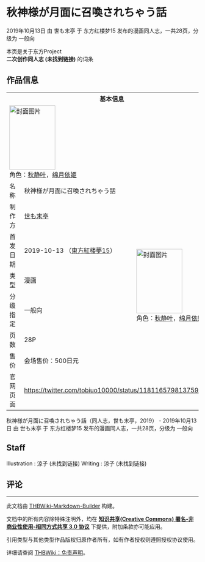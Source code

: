 # 秋神様が月面に召喚されちゃう話

<!-- source html: G:\repos\THBWiki-Markdown-Builder\THBWikiMarkdown\Temp\main\d\d1\ns0%3A%E7%A7%8B%E7%A5%9E%E6%A7%98%E3%81%8C%E6%9C%88%E9%9D%A2%E3%81%AB%E5%8F%AC%E5%96%9A%E3%81%95%E3%82%8C%E3%81%A1%E3%82%83%E3%81%86%E8%A9%B1.html -->

2019年10月13日 由 世も末亭 于 东方红楼梦15 发布的漫画同人志，一共28页，分级为 一般向

本页是关于东方Project  
 **二次创作同人志 (未找到链接)** 的词条

## 作品信息

<table><tbody><tr><th colspan="3">基本信息</th></tr><tr><td class="cover-artwork-mobile" colspan="2"><a href="./文件-秋神様が月面に召喚されちゃう話封面.jpg.md" class="image" title="封面图片"><img alt="封面图片" src="https://upload.thwiki.cc/thumb/c/c7/%E7%A7%8B%E7%A5%9E%E6%A7%98%E3%81%8C%E6%9C%88%E9%9D%A2%E3%81%AB%E5%8F%AC%E5%96%9A%E3%81%95%E3%82%8C%E3%81%A1%E3%82%83%E3%81%86%E8%A9%B1%E5%B0%81%E9%9D%A2.jpg/120px-%E7%A7%8B%E7%A5%9E%E6%A7%98%E3%81%8C%E6%9C%88%E9%9D%A2%E3%81%AB%E5%8F%AC%E5%96%9A%E3%81%95%E3%82%8C%E3%81%A1%E3%82%83%E3%81%86%E8%A9%B1%E5%B0%81%E9%9D%A2.jpg" decoding="async" loading="lazy" width="120" height="168" srcset="https://upload.thwiki.cc/thumb/c/c7/%E7%A7%8B%E7%A5%9E%E6%A7%98%E3%81%8C%E6%9C%88%E9%9D%A2%E3%81%AB%E5%8F%AC%E5%96%9A%E3%81%95%E3%82%8C%E3%81%A1%E3%82%83%E3%81%86%E8%A9%B1%E5%B0%81%E9%9D%A2.jpg/180px-%E7%A7%8B%E7%A5%9E%E6%A7%98%E3%81%8C%E6%9C%88%E9%9D%A2%E3%81%AB%E5%8F%AC%E5%96%9A%E3%81%95%E3%82%8C%E3%81%A1%E3%82%83%E3%81%86%E8%A9%B1%E5%B0%81%E9%9D%A2.jpg 1.5x, https://upload.thwiki.cc/thumb/c/c7/%E7%A7%8B%E7%A5%9E%E6%A7%98%E3%81%8C%E6%9C%88%E9%9D%A2%E3%81%AB%E5%8F%AC%E5%96%9A%E3%81%95%E3%82%8C%E3%81%A1%E3%82%83%E3%81%86%E8%A9%B1%E5%B0%81%E9%9D%A2.jpg/240px-%E7%A7%8B%E7%A5%9E%E6%A7%98%E3%81%8C%E6%9C%88%E9%9D%A2%E3%81%AB%E5%8F%AC%E5%96%9A%E3%81%95%E3%82%8C%E3%81%A1%E3%82%83%E3%81%86%E8%A9%B1%E5%B0%81%E9%9D%A2.jpg 2x" data-file-width="858" data-file-height="1200"></a><div class="cover-char">角色：<a href="./秋静叶.md" title="秋静叶">秋静叶</a>，<a href="./绵月依姬.md" title="绵月依姬">绵月依姬</a></div></td>
</tr><tr><td class="label">名称</td><td colspan="2"> 秋神様が月面に召喚されちゃう話 </td></tr><tr><td class="label">制作方</td><td><a href="./世も末亭.md" title="世も末亭">世も末亭</a></td><td class="cover-artwork" rowspan="6" style="min-width:168px;"><a href="./文件-秋神様が月面に召喚されちゃう話封面.jpg.md" class="image" title="封面图片"><img alt="封面图片" src="https://upload.thwiki.cc/thumb/c/c7/%E7%A7%8B%E7%A5%9E%E6%A7%98%E3%81%8C%E6%9C%88%E9%9D%A2%E3%81%AB%E5%8F%AC%E5%96%9A%E3%81%95%E3%82%8C%E3%81%A1%E3%82%83%E3%81%86%E8%A9%B1%E5%B0%81%E9%9D%A2.jpg/120px-%E7%A7%8B%E7%A5%9E%E6%A7%98%E3%81%8C%E6%9C%88%E9%9D%A2%E3%81%AB%E5%8F%AC%E5%96%9A%E3%81%95%E3%82%8C%E3%81%A1%E3%82%83%E3%81%86%E8%A9%B1%E5%B0%81%E9%9D%A2.jpg" decoding="async" loading="lazy" width="120" height="168" srcset="https://upload.thwiki.cc/thumb/c/c7/%E7%A7%8B%E7%A5%9E%E6%A7%98%E3%81%8C%E6%9C%88%E9%9D%A2%E3%81%AB%E5%8F%AC%E5%96%9A%E3%81%95%E3%82%8C%E3%81%A1%E3%82%83%E3%81%86%E8%A9%B1%E5%B0%81%E9%9D%A2.jpg/180px-%E7%A7%8B%E7%A5%9E%E6%A7%98%E3%81%8C%E6%9C%88%E9%9D%A2%E3%81%AB%E5%8F%AC%E5%96%9A%E3%81%95%E3%82%8C%E3%81%A1%E3%82%83%E3%81%86%E8%A9%B1%E5%B0%81%E9%9D%A2.jpg 1.5x, https://upload.thwiki.cc/thumb/c/c7/%E7%A7%8B%E7%A5%9E%E6%A7%98%E3%81%8C%E6%9C%88%E9%9D%A2%E3%81%AB%E5%8F%AC%E5%96%9A%E3%81%95%E3%82%8C%E3%81%A1%E3%82%83%E3%81%86%E8%A9%B1%E5%B0%81%E9%9D%A2.jpg/240px-%E7%A7%8B%E7%A5%9E%E6%A7%98%E3%81%8C%E6%9C%88%E9%9D%A2%E3%81%AB%E5%8F%AC%E5%96%9A%E3%81%95%E3%82%8C%E3%81%A1%E3%82%83%E3%81%86%E8%A9%B1%E5%B0%81%E9%9D%A2.jpg 2x" data-file-width="858" data-file-height="1200"></a><div class="cover-char">角色：<a href="./秋静叶.md" title="秋静叶">秋静叶</a>，<a href="./绵月依姬.md" title="绵月依姬">绵月依姬</a></div></td>
</tr><tr><td class="label">首发日期</td><td>2019-10-13&#160;（<a href="/展会作品列表?e=%E4%B8%9C%E6%96%B9%E7%BA%A2%E6%A5%BC%E6%A2%A6%2315">東方紅楼夢15</a>）</td></tr><tr><td class="label">类型</td><td>漫画</td></tr><tr><td class="label">分级指定</td><td>一般向</td></tr><tr><td class="label">页数</td><td>28P</td></tr><tr><td class="label">售价</td><td>会场售价：500日元</td></tr>
<tr><td class="label">官网页面</td><td colspan="2"><a rel="nofollow" class="external free" href="https://twitter.com/tobiuo10000/status/1181165798137593856">https://twitter.com/tobiuo10000/status/1181165798137593856</a></td></tr></tbody></table>

秋神様が月面に召喚されちゃう話（同人志，世も末亭，2019） - 2019年10月13日 由 世も末亭 于 东方红楼梦15 发布的漫画同人志，一共28页，分级为 一般向

## Staff
Illustration
: 涼子 (未找到链接)
Writing
: 涼子 (未找到链接)


## 评论




---

此文档由 [THBWiki-Markdown-Builder](https://github.com/Delsin-Yu/THBWiki-Markdown-Builder) 构建。

文档中的所有内容除特殊注明外，均在 [**知识共享(Creative Commons) 署名-非商业性使用-相同方式共享 3.0 协议**](https://creativecommons.org/licenses/by-sa/3.0/deed.zh-hans) 下提供，附加条款亦可能应用。

引用类型与其他类型作品版权归原作者所有，如有作者授权则遵照授权协议使用。

详细请查阅 [THBWiki：免责声明](https://thbwiki.cc/THBWiki:%E5%85%8D%E8%B4%A3%E5%A3%B0%E6%98%8E)。

